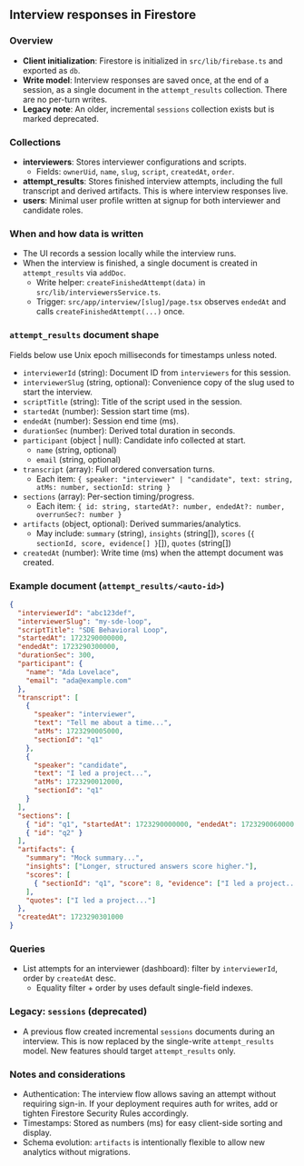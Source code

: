 ## Interview responses in Firestore

### Overview

- **Client initialization**: Firestore is initialized in `src/lib/firebase.ts` and exported as `db`.
- **Write model**: Interview responses are saved once, at the end of a session, as a single document in the `attempt_results` collection. There are no per-turn writes.
- **Legacy note**: An older, incremental `sessions` collection exists but is marked deprecated.

### Collections

- **interviewers**: Stores interviewer configurations and scripts.
  - Fields: `ownerUid`, `name`, `slug`, `script`, `createdAt`, `order`.
- **attempt_results**: Stores finished interview attempts, including the full transcript and derived artifacts. This is where interview responses live.
- **users**: Minimal user profile written at signup for both interviewer and candidate roles.

### When and how data is written

- The UI records a session locally while the interview runs.
- When the interview is finished, a single document is created in `attempt_results` via `addDoc`.
  - Write helper: `createFinishedAttempt(data)` in `src/lib/interviewersService.ts`.
  - Trigger: `src/app/interview/[slug]/page.tsx` observes `endedAt` and calls `createFinishedAttempt(...)` once.

### `attempt_results` document shape

Fields below use Unix epoch milliseconds for timestamps unless noted.

- `interviewerId` (string): Document ID from `interviewers` for this session.
- `interviewerSlug` (string, optional): Convenience copy of the slug used to start the interview.
- `scriptTitle` (string): Title of the script used in the session.
- `startedAt` (number): Session start time (ms).
- `endedAt` (number): Session end time (ms).
- `durationSec` (number): Derived total duration in seconds.
- `participant` (object | null): Candidate info collected at start.
  - `name` (string, optional)
  - `email` (string, optional)
- `transcript` (array): Full ordered conversation turns.
  - Each item: `{ speaker: "interviewer" | "candidate", text: string, atMs: number, sectionId: string }`
- `sections` (array): Per-section timing/progress.
  - Each item: `{ id: string, startedAt?: number, endedAt?: number, overrunSec?: number }`
- `artifacts` (object, optional): Derived summaries/analytics.
  - May include: `summary` (string), `insights` (string[]), `scores` (`{ sectionId, score, evidence[] }`[]), `quotes` (string[])
- `createdAt` (number): Write time (ms) when the attempt document was created.

### Example document (`attempt_results/<auto-id>`)

```json
{
  "interviewerId": "abc123def",
  "interviewerSlug": "my-sde-loop",
  "scriptTitle": "SDE Behavioral Loop",
  "startedAt": 1723290000000,
  "endedAt": 1723290300000,
  "durationSec": 300,
  "participant": {
    "name": "Ada Lovelace",
    "email": "ada@example.com"
  },
  "transcript": [
    {
      "speaker": "interviewer",
      "text": "Tell me about a time...",
      "atMs": 1723290005000,
      "sectionId": "q1"
    },
    {
      "speaker": "candidate",
      "text": "I led a project...",
      "atMs": 1723290012000,
      "sectionId": "q1"
    }
  ],
  "sections": [
    { "id": "q1", "startedAt": 1723290000000, "endedAt": 1723290060000 },
    { "id": "q2" }
  ],
  "artifacts": {
    "summary": "Mock summary...",
    "insights": ["Longer, structured answers score higher."],
    "scores": [
      { "sectionId": "q1", "score": 8, "evidence": ["I led a project..."] }
    ],
    "quotes": ["I led a project..."]
  },
  "createdAt": 1723290301000
}
```

### Queries

- List attempts for an interviewer (dashboard): filter by `interviewerId`, order by `createdAt` desc.
  - Equality filter + order by uses default single-field indexes.

### Legacy: `sessions` (deprecated)

- A previous flow created incremental `sessions` documents during an interview. This is now replaced by the single-write `attempt_results` model. New features should target `attempt_results` only.

### Notes and considerations

- Authentication: The interview flow allows saving an attempt without requiring sign-in. If your deployment requires auth for writes, add or tighten Firestore Security Rules accordingly.
- Timestamps: Stored as numbers (ms) for easy client-side sorting and display.
- Schema evolution: `artifacts` is intentionally flexible to allow new analytics without migrations.
